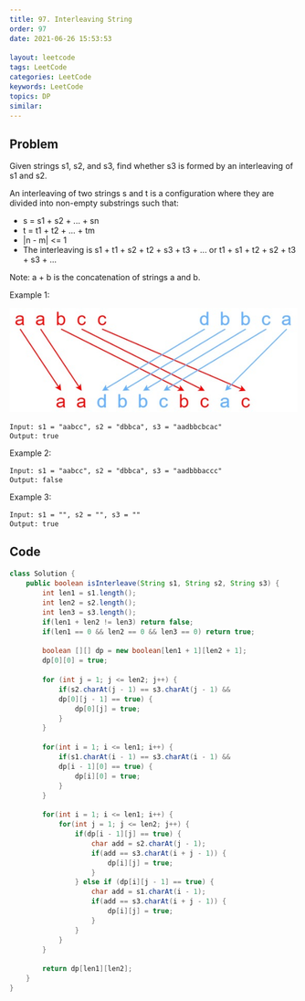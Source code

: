 ```yaml
---
title: 97. Interleaving String
order: 97
date: 2021-06-26 15:53:53

layout: leetcode
tags: LeetCode
categories: LeetCode
keywords: LeetCode
topics: DP
similar:
---
```


## Problem

Given strings s1, s2, and s3, find whether s3 is formed by an interleaving of s1 and s2.

An interleaving of two strings s and t is a configuration where they are divided into non-empty substrings such that:

- s = s1 + s2 + ... + sn
- t = t1 + t2 + ... + tm
- |n - m| <= 1
- The interleaving is s1 + t1 + s2 + t2 + s3 + t3 + ... or t1 + s1 + t2 + s2 + t3 + s3 + ...

Note: a + b is the concatenation of strings a and b.

Example 1:

![img](./assets/97.jpeg)

```
Input: s1 = "aabcc", s2 = "dbbca", s3 = "aadbbcbcac"
Output: true
```

Example 2:

```
Input: s1 = "aabcc", s2 = "dbbca", s3 = "aadbbbaccc"
Output: false
```

Example 3:

```
Input: s1 = "", s2 = "", s3 = ""
Output: true
```

## Code

```java
class Solution {
    public boolean isInterleave(String s1, String s2, String s3) {
        int len1 = s1.length();
        int len2 = s2.length();
        int len3 = s3.length();
        if(len1 + len2 != len3) return false;
        if(len1 == 0 && len2 == 0 && len3 == 0) return true;

        boolean [][] dp = new boolean[len1 + 1][len2 + 1];
        dp[0][0] = true;

        for (int j = 1; j <= len2; j++) {
            if(s2.charAt(j - 1) == s3.charAt(j - 1) &&
            dp[0][j - 1] == true) {
                dp[0][j] = true;
            }
        }

        for(int i = 1; i <= len1; i++) {
            if(s1.charAt(i - 1) == s3.charAt(i - 1) &&
            dp[i - 1][0] == true) {
                dp[i][0] = true;
            }
        }

        for(int i = 1; i <= len1; i++) {
            for(int j = 1; j <= len2; j++) {
                if(dp[i - 1][j] == true) {
                    char add = s2.charAt(j - 1);
                    if(add == s3.charAt(i + j - 1)) {
                        dp[i][j] = true;
                    }
                } else if (dp[i][j - 1] == true) {
                    char add = s1.charAt(i - 1);
                    if(add == s3.charAt(i + j - 1)) {
                        dp[i][j] = true;
                    }
                }
            }
        }

        return dp[len1][len2];
    }
}
```
